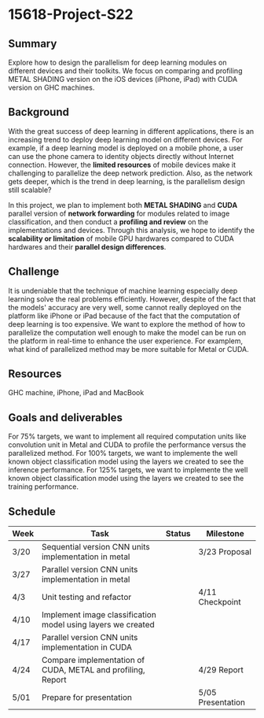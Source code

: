 # 15618-Project-S22

## Summary

Explore how to design the parallelism for deep learning modules on different devices and their toolkits. We focus on comparing and profiling METAL SHADING version on the iOS devices (iPhone, iPad) with CUDA version on GHC machines.

## Background

With the great success of deep learning in different applications, there is an increasing trend to deploy deep learning model on different devices. For example, if a deep learning model is deployed on a mobile phone, a user can use the phone camera to identity objects directly without Internet connection. However, the **limited resources** of mobile devices make it challenging to parallelize the deep network prediction. Also, as the network gets deeper, which is the trend in deep learning, is the parallelism design still scalable?

In this project, we plan to implement both **METAL SHADING** and **CUDA** parallel version of **network forwarding** for modules related to image classification, and then conduct a **profiling and review** on the implementations and devices. Through this analysis, we hope to identify the **scalability or limitation** of mobile GPU hardwares compared to CUDA hardwares and their **parallel design differences**.

## Challenge
It is undeniable that the technique of machine learning especially deep learning solve the real problems efficiently. However, despite of the fact that the models' accuracy are very well, some cannot really deployed on the platform like iPhone or iPad because of the fact that the computation of deep learning is too expensive. We want to explore the method of how to parallelize the computation well enough to make the model can be run on the platform in real-time to enhance the user experience. For examplem, what kind of parallelized method may be more suitable for Metal or CUDA.
## Resources
GHC machine, iPhone, iPad and MacBook

## Goals and deliverables
For 75% targets, we want to implement all required computation units like convolution unit in Metal and CUDA to profile the performance versus the parallelized method. 
For 100% targets, we want to implemente the well known object classification model using the layers we created to see the inference performance.
For 125% targets, we want to implemente the well known object classification model using the layers we created to see the training performance.

## Schedule

| Week     | Task    | Status |Milestone|
| -------- | -------- | ------- |---------|
| 3/20     | Sequential version CNN units implementation in metal     |     |3/23 Proposal|
| 3/27     | Parallel version CNN units implementation in metal     |
| 4/3     | Unit testing and refactor||4/11 Checkpoint|
| 4/10     | Implement image classification model using layers we created           ||
| 4/17     | Parallel version CNN units implementation in CUDA         ||
| 4/24     | Compare implementation of CUDA, METAL and profiling, Report ||4/29 Report|
| 5/01     | Prepare for presentation ||5/05 Presentation|

